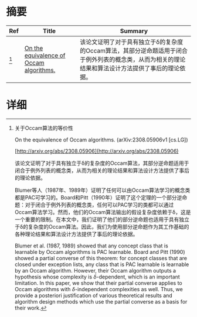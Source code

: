 # 摘要

| Ref | Title | Summary |
| --- | --- | --- |
| [^1] | [On the equivalence of Occam algorithms.](http://arxiv.org/abs/2308.05906) | 该论文证明了对于具有独立于δ的复杂度的Occam算法，其部分逆命题适用于闭合于例外列表的概念类，从而为相关的理论结果和算法设计方法提供了事后的理论依据。 |

# 详细

[^1]: 关于Occam算法的等价性

    On the equivalence of Occam algorithms. (arXiv:2308.05906v1 [cs.LG])

    [http://arxiv.org/abs/2308.05906](http://arxiv.org/abs/2308.05906)

    该论文证明了对于具有独立于δ的复杂度的Occam算法，其部分逆命题适用于闭合于例外列表的概念类，从而为相关的理论结果和算法设计方法提供了事后的理论依据。

    

    Blumer等人（1987年、1989年）证明了任何可以由Occam算法学习的概念类都是PAC可学习的。Board和Pitt（1990年）证明了这个定理的一个部分逆命题：对于闭合于例外列表的概念类，任何可以PAC学习的类都可以通过Occam算法学习。然而，他们的Occam算法输出的假设复杂度依赖于δ，这是一个重要的限制。在本文中，我们证明了他们的部分逆命题也适用于具有独立于δ的复杂度的Occam算法。因此，我们为使用部分逆命题作为其工作基础的各种理论结果和算法设计方法提供了事后的理论依据。

    Blumer et al. (1987, 1989) showed that any concept class that is learnable by Occam algorithms is PAC learnable. Board and Pitt (1990) showed a partial converse of this theorem: for concept classes that are closed under exception lists, any class that is PAC learnable is learnable by an Occam algorithm. However, their Occam algorithm outputs a hypothesis whose complexity is $\delta$-dependent, which is an important limitation. In this paper, we show that their partial converse applies to Occam algorithms with $\delta$-independent complexities as well. Thus, we provide a posteriori justification of various theoretical results and algorithm design methods which use the partial converse as a basis for their work.
    

